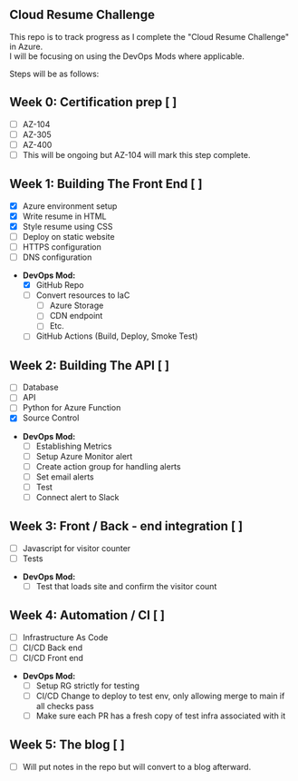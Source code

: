 ## Cloud Resume Challenge 
This repo is to track progress as I complete the "Cloud Resume Challenge" in Azure.\
I will be focusing on using the DevOps Mods where applicable. 

Steps will be as follows: 

## Week 0: Certification prep [ ] 
  - [ ] AZ-104
  - [ ] AZ-305
  - [ ] AZ-400
  - [ ] This will be ongoing but AZ-104 will mark this step complete. 

## Week 1: Building The Front End [ ]
  - [X] Azure environment setup 
  - [X] Write resume in HTML
  - [X] Style resume using CSS
  - [ ] Deploy on static website
  - [ ] HTTPS configuration 
  - [ ] DNS configuration 

  * **DevOps Mod:**
    - [X] GitHub Repo
    - [ ] Convert resources to IaC
      - [ ] Azure Storage 
      - [ ] CDN endpoint 
      - [ ] Etc.
    - [ ] GitHub Actions (Build, Deploy, Smoke Test) 

## Week 2: Building The API [ ]
  - [ ] Database
  - [ ] API
  - [ ] Python for Azure Function
  - [X] Source Control

  * **DevOps Mod:**
    - [ ] Establishing Metrics
    - [ ] Setup Azure Monitor alert
    - [ ] Create action group for handling alerts
    - [ ] Set email alerts
    - [ ] Test
    - [ ] Connect alert to Slack

## Week 3: Front / Back - end integration [ ]
  - [ ] Javascript for visitor counter
  - [ ] Tests 

  * **DevOps Mod:**
    - [ ] Test that loads site and confirm the visitor count

## Week 4: Automation / CI [ ] 
  - [ ] Infrastructure As Code
  - [ ] CI/CD Back end
  - [ ] CI/CD Front end

  * **DevOps Mod:**
    - [ ] Setup RG strictly for testing
    - [ ] CI/CD Change to deploy to test env, only allowing merge to main if all checks pass
    - [ ] Make sure each PR has a fresh copy of test infra associated with it

## Week 5: The blog [ ]
  - [ ] Will put notes in the repo but will convert to a blog afterward.

  


  

